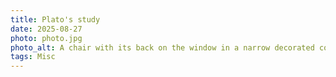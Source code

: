 ```yaml
---
title: Plato's study
date: 2025-08-27
photo: photo.jpg
photo_alt: A chair with its back on the window in a narrow decorated corridor
tags: Misc
---
```

